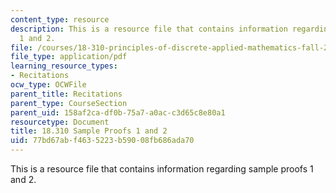 ```yaml
---
content_type: resource
description: This is a resource file that contains information regarding sample proofs
  1 and 2.
file: /courses/18-310-principles-of-discrete-applied-mathematics-fall-2013/77bd67abf4635223b59008fb686ada70_MIT18_310F13sample3.pdf
file_type: application/pdf
learning_resource_types:
- Recitations
ocw_type: OCWFile
parent_title: Recitations
parent_type: CourseSection
parent_uid: 158af2ca-df0b-75a7-a0ac-c3d65c8e80a1
resourcetype: Document
title: 18.310 Sample Proofs 1 and 2
uid: 77bd67ab-f463-5223-b590-08fb686ada70
---
```

This is a resource file that contains information regarding sample proofs 1 and 2.

